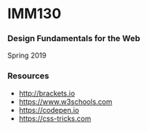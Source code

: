 # IMM130

### Design Fundamentals for the Web
Spring 2019

### Resources
- http://brackets.io
- https://www.w3schools.com
- https://codepen.io
- https://css-tricks.com
